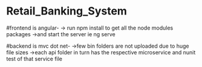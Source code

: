 # Retail_Banking_System

#frontend is angular-
    -> run npm install to get all the node modules packages
    ->and start the server ie ng serve
 
 #backend is mvc dot net-
    ->few bin folders are not uploaded due to huge file sizes
    ->each api folder in turn has the respective microservice and nunit test of that service file
